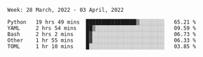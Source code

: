 <!--START_SECTION:waka-->
```text
Week: 28 March, 2022 - 03 April, 2022

Python   19 hrs 49 mins  ████████████████▒░░░░░░░░   65.21 % 
YAML     2 hrs 54 mins   ██▒░░░░░░░░░░░░░░░░░░░░░░   09.59 % 
Bash     2 hrs 2 mins    █▓░░░░░░░░░░░░░░░░░░░░░░░   06.73 % 
Other    1 hr 55 mins    █▓░░░░░░░░░░░░░░░░░░░░░░░   06.33 % 
TOML     1 hr 10 mins    █░░░░░░░░░░░░░░░░░░░░░░░░   03.85 % 
```
<!--END_SECTION:waka-->
